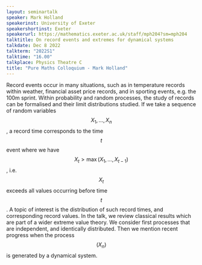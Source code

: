 ```yaml
---
layout: seminartalk
speaker: Mark Holland
speakerinst: University of Exeter
speakershortinst: Exeter
speakerurl: https://mathematics.exeter.ac.uk/staff/mph204?sm=mph204
talktitle: On record events and extremes for dynamical systems
talkdate: Dec 8 2022
talkterm: "2022S1"
talktime: "16.00"
talkplace: Physics Theatre C
title: "Pure Maths Colloquium - Mark Holland"
---
```


Record events occur in many situations, such as in temperature records within weather, financial asset price records, and in sporting events, e.g. the 100m sprint. Within probability and random processes, the study of records can be formalised and their limit distributions studied. If we take a sequence of random variables $$X_1,\ldots, X_n$$, a record time corresponds to the time $$t$$ event where we have $$X_t>\max\left(X_1,\ldots, X_{t-1}\right)$$, i.e. $$X_t$$ exceeds all values occurring before time $$t$$. A topic of interest is the distribution of such record times, and corresponding record values. In the talk, we review classical results which are part of a wider extreme value theory.  We consider first processes that are independent, and identically distributed. Then we mention recent progress when the process $$(X_n)$$ is generated by a dynamical system.
